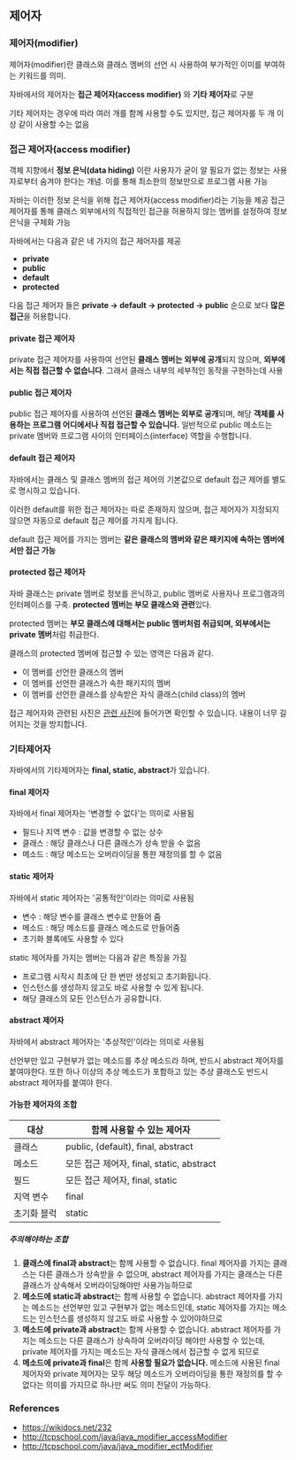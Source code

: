 ## 제어자

### 제어자(modifier)

제어자(modifier)란 클래스와 클래스 멤버의 선언 시 사용하여 부가적인 이미를 부여하는 키워드를 의미.

자바에서의 제어자는 **접근 제어자(access modifier)** 와 **기타 제어자**로 구분

기타 제어자는 경우에 따라 여러 개를 함께 사용할 수도 있지만, 접근 제어자를 두 개 이상 같이 사용할 수는 없음

### 접근 제어자(access modifier)

객체 지향에서 **정보 은닉(data hiding)** 이란 사용자가 굳이 알 필요가 없는 정보는 사용자로부터 숨겨야 한다는 개념. 이를 통해 최소한의 정보만으로 프로그램 사용 가능

자바는 이러한 정보 은식을 위해 접근 제어자(access modifier)라는 기능을 제공
접근 제어자를 통해 클래스 외부에서의 직접적인 접근을 허용하지 않는 멤버를 설정하여 정보 은닉을 구체화 가능

자바에서는 다음과 같은 네 가지의 접근 제어자를 제공

* **private**
* **public**
* **default**
* **protected**

다음 접근 제어자 들은 **private -> default -> protected -> public** 순으로 보다 **많은 접근**을 허용합니다.

#### private 접근 제어자

private 접근 제어자를 사용하여 선언된 **클래스 멤버는 외부에 공개**되지 않으며, **외부에서는 직접 접근할 수 없습니다**. 그래서 클래스 내부의 세부적인 동작을 구현하는데 사용

#### public 접근 제어자

public  접근 제어자를 사용하여 선언된 **클래스 멤버는 외부로 공개**되며, 해당 **객체를 사용하는 프로그램 어디에서나 직접 접근할 수 있습니다.** 일반적으로 public 메소드는 private 멤버와 프로그램 사이의 인터페이스(interface) 역할을 수행합니다.

#### default 접근 제어자

자바에서는 클래스 및 클래스 멤버의 접근 제어의 기본값으로 default 접근 제어를 별도로 명시하고 있습니다.

이러한 default를 위한 접근 제어자는 따로 존재하지 않으며, 접근 제어자가 지정되지 않으면 자동으로 default 접근 제어를 가지게 됩니다.

default 접근 제어를 가지는 멤버는 **같은 클래스의 멤버와 같은 패키지에 속하는 멤버에서만 접근 가능**

#### protected 접근 제어자

자바 클래스는 private 멤버로 정보를 은닉하고, public 멤버로 사용자나 프로그램과의 인터페이스를 구축. **protected 멤버는 부모 클래스와 관련**있다.

protected 멤버는 **부모 클래스에 대해서는 public 멤버처럼 취급되며, 외부에서는 private 멤버**처럼 취급한다.

클래스의 protected 멤버에 접근할 수 있는 영역은 다음과 같다.

* 이 멤버를 선언한 클래스의 멤버
* 이 멤버를 선언한 클래스가 속한 패키지의 멤버
* 이 멤버를 선언한 클래스를 상속받은 자식 클래스(child class)의 멤버

접근 제어자와 관련된 사진은 [관련 사진](http://tcpschool.com/java/java_modifier_accessModifier)에 들어가면 확인할 수 있습니다. 내용이 너무 길어지는 것을 방지합니다.



### 기타제어자

자바에서의 기타제어자는 **final, static, abstract**가 있습니다.

#### final 제어자

자바에서 final 제어자는 '변경할 수 없다'는 의미로 사용됨

* 필드나 지역 변수 : 값을 변경할 수 없는 상수
* 클래스 : 해당 클래스나 다른 클래스가 상속 받을 수 없음
* 메소드 : 해당 메소드는 오버라이딩을 통한 재정의를 할 수 없음

#### static 제어자

자바에서 static 제어자는 '공통적인'이라는 의미로 사용됨

* 변수 : 해당 변수를 클래스 변수로 만들어 줌
* 메소드 : 해당 메소드를 클래스 메소드로 만들어줌
* 초기화 블록에도 사용할 수 있다

static 제어자를 가지는 멤버는 다음과 같은 특징을 가짐

* 프로그램 시작시 최초에 단 한 번만 생성되고 초기화됩니다.
* 인스턴스를 생성하지 않고도 바로 사용할 수 있게 됩니다.
* 해당 클래스의 모든 인스턴스가 공유합니다.

#### abstract 제어자

자바에서 abstract 제어자는 '추상적인'이라는 의미로 사용됨

선언부만 있고 구현부가 없는 메소드를 추상 메소드라 하며, 반드시 abstract 제어자를 붙여야한다. 또한 하나 이상의 추상 메소드가 포함하고 있는 추상 클래스도 반드시 abstract 제어자를 붙여야 한다.

#### 가능한 제어자의 조합

| 대상        | 함께 사용할 수 있는 제어자                |
| ----------- | ----------------------------------------- |
| 클래스      | public, (default), final, abstract        |
| 메소드      | 모든 접근 제어자, final, static, abstract |
| 필드        | 모든 접근 제어자, final, static           |
| 지역 변수   | final                                     |
| 초기화 블럭 | static                                    |

##### 주의해야하는 조합

1. **클래스에 final과 abstract**는 함께 사용할 수 없습니다.
   final 제어자를 가지는 클래스는 다른 클래스가 상속받을 수 없으며, abstract 제어자를 가지는 클래스는 다른 클래스가 상속해서 오버라이딩해야만 사용가능하므로
2. **메소드에 static과 abstract**는 함께 사용할 수 없습니다.
   abstract 제어자를 가지는 메소드는 선언부만 있고 구현부가 없는 메소드인데, static 제어자를 가지는 메소드는 인스턴스를 생성하지 않고도 바로 사용할 수 있어야하므로
3. **메소드에 private과 abstract**는 함께 사용할 수 없습니다.
   abstract 제어자를 가지는 메소드는 다른 클래스가 상속하여 오버라이딩 해야만 사용할 수 있는데, private 제어자를 가지는 메소드는 자식 클래스에서 접근할 수 없게 되므로
4. **메소드에 private과 final**은 함께 **사용할 필요가 없습니다.**
   메소드에 사용된 final 제어자와 private 제어자는 모두 해당 메소드가 오버라이딩을 통한 재정의를 할 수 없다는 의미를 가지므로 하나만 써도 의미 전달이 가능하다.



### References

* https://wikidocs.net/232
* http://tcpschool.com/java/java_modifier_accessModifier
* http://tcpschool.com/java/java_modifier_ectModifier

